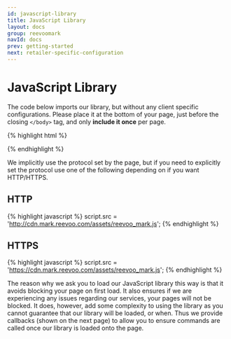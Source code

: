 ```yaml
---
id: javascript-library
title: JavaScript Library
layout: docs
group: reevoomark
navId: docs
prev: getting-started
next: retailer-specific-configuration
---
```


JavaScript Library
=============================

The code below imports our library, but without any client specific configurations. Please place it at the bottom of your page, just before the closing ```</body>``` tag, and only __include it once__ per page.

{% highlight html %}
<!-- protocol-relative URL -->
<script id="reevoomark-loader" type="text/javascript" charset="utf-8">
  (function() {
    var script = document.createElement('script');
    script.type = 'text/javascript';
    script.src = '//cdn.mark.reevoo.com/assets/reevoo_mark.js';
    var s = document.getElementById('reevoomark-loader');
    s.parentNode.insertBefore(script, s);
  })();
</script>
{% endhighlight %}

We implicitly use the protocol set by the page, but if you need to explicitly set the protocol use one of the following depending on if you want HTTP/HTTPS.

HTTP
----

{% highlight javascript %}
    script.src = 'http://cdn.mark.reevoo.com/assets/reevoo_mark.js';
{% endhighlight %}

HTTPS
-----

{% highlight javascript %}
    script.src = 'https://cdn.mark.reevoo.com/assets/reevoo_mark.js';
{% endhighlight %}

The reason why we ask you to load our JavaScript library this way is that it avoids blocking your page on first load. It also ensures if we are experiencing any issues regarding our services, your pages will not be blocked. It does, however, add some complexity to using the library as you cannot guarantee that our library will be loaded, or when. Thus we provide callbacks (shown on the next page) to allow you to ensure commands are called once our library is loaded onto the page.
